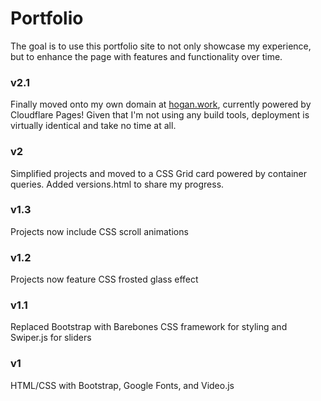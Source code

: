 # Portfolio

The goal is to use this portfolio site to not only showcase my experience, but to enhance the page with features and functionality over time.

### v2.1 
Finally moved onto my own domain at [hogan.work](https://www.hogan.work), currently powered by Cloudflare Pages! Given that I'm not using any build tools, deployment is virtually identical and take no time at all.

### v2
Simplified projects and moved to a CSS Grid card powered by container queries. 
Added versions.html to share my progress.

### v1.3
Projects now include CSS scroll animations


### v1.2
Projects now feature CSS frosted glass effect


### v1.1
Replaced Bootstrap with Barebones CSS framework for styling and Swiper.js for sliders


### v1
HTML/CSS with Bootstrap, Google Fonts, and Video.js
